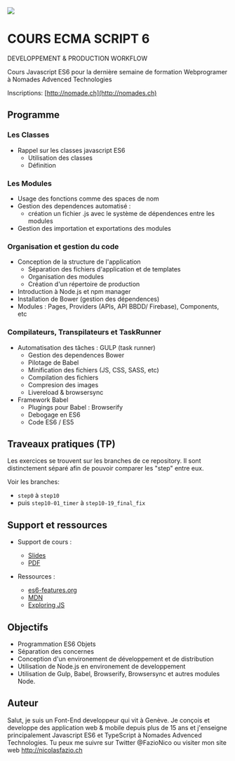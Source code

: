 <!--
@Author: Nicolas Fazio <webmaster-fazio>
@Date:   01-09-2016
@Email:  contact@nicolasfazio.ch
@Last modified by:   webmaster-fazio
@Last modified time: 13-01-2017
-->

<img src="http://i.imgur.com/7v9us2t.png">

# COURS ECMA SCRIPT 6
DEVELOPPEMENT &amp; PRODUCTION WORKFLOW

Cours Javascript ES6 pour la dernière semaine de formation Webprogramer à Nomades Advenced Technologies

Inscriptions: [http://nomade.ch](http://nomades.ch)

## Programme

### Les Classes
  - Rappel sur les classes javascript ES6
    - Utilisation des classes
    - Définition

### Les Modules
- Usage des fonctions comme des spaces de nom
- Gestion des dependences automatisé :
  -	création un fichier .js avec le système de dépendences entre les modules
- Gestion des importation et exportations des modules

### Organisation et gestion du code
- Conception de la structure de l'application
  - Séparation des fichiers d'application et de templates
  - Organisation des modules
  - Création d'un répertoire de production
- Introduction à Node.js et npm manager
- Installation de Bower (gestion des dépendences)
- Modules : Pages, Providers (APIs, API BBDD/ Firebase), Components, etc

###	Compilateurs, Transpilateurs et TaskRunner
- Automatisation des tâches : GULP (task runner)
  -	Gestion des dependences Bower
  -	Pilotage de Babel
  -	Minification des fichiers (JS, CSS, SASS, etc)
  -	Compilation des fichiers
  -	Compresion des images
  -	Livereload & browsersync
- Framework Babel
  -	Plugings pour Babel : Browserify
  -	Debogage en ES6
  -	Code ES6 / ES5

## Traveaux pratiques (TP)
Les exercices se trouvent sur les branches de ce repository.
Il sont distinctement séparé afin de pouvoir comparer les "step" entre eux.

Voir les branches:
- `step0` à `step10`
- puis `step10-01_timer` à `step10-19_final_fix`

## Support et ressources
- Support de cours :  
  - [Slides](https://fazionico.github.io/all-formation/auth.html#slides-formation-es6.html)
  - [PDF](https://fazionico.github.io/all-formation/auth.html#pdf/pdf-formation-es6.pdf)

- Ressources :
  - [es6-features.org](http://es6-features.org)
  - [MDN](https://developer.mozilla.org/fr/docs/Web/JavaScript)
  - [Exploring JS](http://exploringjs.com/es6/)

## Objectifs
- Programmation ES6 Objets
- Séparation des concernes
- Conception d'un environement de développement et de distribution
- Utilisation de Node.js en environement de developpement
- Utilisation de Gulp, Babel, Browserify, Browsersync et autres modules Node.

## Auteur
Salut, je suis un Font-End developpeur qui vit à Genève. Je conçois et developpe des application web & mobile depuis plus de 15 ans et j'enseigne principalement Javascript ES6 et TypeScript à Nomades Advenced Technologies. Tu peux me suivre sur Twitter @FazioNico ou visiter mon site web http://nicolasfazio.ch
